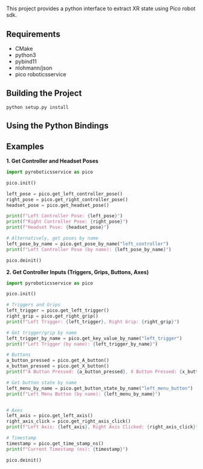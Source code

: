 # 

This project provides a python interface to extract XR state using Pico robot sdk.

## Requirements

- CMake
- python3
- pybind11
- nlohmann/json
- pico roboticsservice

## Building the Project

```
python setup.py install
```

## Using the Python Bindings

## Examples

**1. Get Controller and Headset Poses**

```python
import pyroboticsservice as pico

pico.init()

left_pose = pico.get_left_controller_pose()
right_pose = pico.get_right_controller_pose()
headset_pose = pico.get_headset_pose()

print(f"Left Controller Pose: {left_pose}")
print(f"Right Controller Pose: {right_pose}")
print(f"Headset Pose: {headset_pose}")

# Alternatively, get poses by name
left_pose_by_name = pico.get_pose_by_name("left_controller")
print(f"Left Controller Pose (by name): {left_pose_by_name}")

pico.deinit()
```

**2. Get Controller Inputs (Triggers, Grips, Buttons, Axes)**

```python
import pyroboticsservice as pico

pico.init()

# Triggers and Grips
left_trigger = pico.get_left_trigger()
right_grip = pico.get_right_grip()
print(f"Left Trigger: {left_trigger}, Right Grip: {right_grip}")

# Get trigger/grip by name
left_trigger_by_name = pico.get_key_value_by_name("left_trigger")
print(f"Left Trigger (by name): {left_trigger_by_name}")

# Buttons
a_button_pressed = pico.get_A_button()
x_button_pressed = pico.get_X_button()
print(f"A Button Pressed: {a_button_pressed}, X Button Pressed: {x_button_pressed}")

# Get button state by name
left_menu_by_name = pico.get_button_state_by_name("left_menu_button")
print(f"Left Menu Button (by name): {left_menu_by_name}")


# Axes
left_axis = pico.get_left_axis()
right_axis_click = pico.get_right_axis_click()
print(f"Left Axis: {left_axis}, Right Axis Clicked: {right_axis_click}")

# Timestamp
timestamp = pico.get_time_stamp_ns()
print(f"Current Timestamp (ns): {timestamp}")

pico.deinit()
```